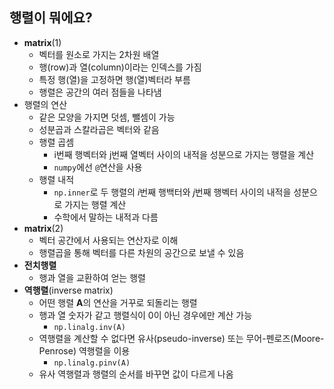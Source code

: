 ## 행렬이 뭐에요?

- **matrix**(1)
  - 벡터를 원소로 가지는 2차원 배열
  - 행(row)과 열(column)이라는 인덱스를 가짐
  - 특정 행(열)을 고정하면 행(열)벡터라 부름
  - 행렬은 공간의 여러 점들을 나타냄
- 행렬의 연산
  - 같은 모양을 가지면 덧셈, 뺄셈이 가능
  - 성분곱과 스칼라곱은 벡터와 같음
  - 행렬 곱셈
    - i번째 행벡터와 j번째 열벡터 사이의 내적을 성분으로 가지는 행렬을 계산
    - `numpy`에선 `@`연산을 사용
  - 행렬 내적
    - `np.inner`로 두 행렬의 *i*번째 행백터와  *j*번째 행벡터 사이의 내적을 성분으로 가지는 행렬 계산
    - 수학에서 말하는 내적과 다름
- **matrix**(2)
  - 벡터 공간에서 사용되는 연산자로 이해
  - 행렬곱을 통해 벡터를 다른 차원의 공간으로 보낼 수 있음
- **전치행렬**
  - 행과 열을 교환하여 얻는 행렬
- **역행렬**(inverse matrix)
  - 어떤 행렬 **A**의 연산을 거꾸로 되돌리는 행렬
  - 행과 열 숫자가 같고 행렬식이 0이 아닌 경우에만 계산 가능
    - `np.linalg.inv(A)`
  - 역행렬을 계산할 수 없다면 유사(pseudo-inverse) 또는 무어-펜로즈(Moore-Penrose) 역행렬을 이용
    - `np.linalg.pinv(A)`
  - 유사 역행렬과 행렬의 순서를 바꾸면 값이 다르게 나옴

